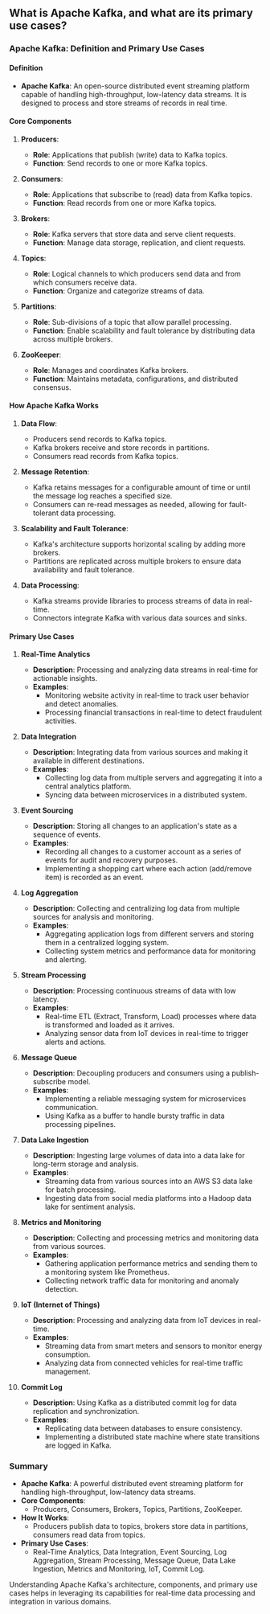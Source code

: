 ## What is Apache Kafka, and what are its primary use cases?


### Apache Kafka: Definition and Primary Use Cases

#### Definition
- **Apache Kafka**: An open-source distributed event streaming platform capable of handling high-throughput, low-latency data streams. It is designed to process and store streams of records in real time.

#### Core Components

1. **Producers**:
   - **Role**: Applications that publish (write) data to Kafka topics.
   - **Function**: Send records to one or more Kafka topics.

2. **Consumers**:
   - **Role**: Applications that subscribe to (read) data from Kafka topics.
   - **Function**: Read records from one or more Kafka topics.

3. **Brokers**:
   - **Role**: Kafka servers that store data and serve client requests.
   - **Function**: Manage data storage, replication, and client requests.

4. **Topics**:
   - **Role**: Logical channels to which producers send data and from which consumers receive data.
   - **Function**: Organize and categorize streams of data.

5. **Partitions**:
   - **Role**: Sub-divisions of a topic that allow parallel processing.
   - **Function**: Enable scalability and fault tolerance by distributing data across multiple brokers.

6. **ZooKeeper**:
   - **Role**: Manages and coordinates Kafka brokers.
   - **Function**: Maintains metadata, configurations, and distributed consensus.

#### How Apache Kafka Works

1. **Data Flow**:
   - Producers send records to Kafka topics.
   - Kafka brokers receive and store records in partitions.
   - Consumers read records from Kafka topics.

2. **Message Retention**:
   - Kafka retains messages for a configurable amount of time or until the message log reaches a specified size.
   - Consumers can re-read messages as needed, allowing for fault-tolerant data processing.

3. **Scalability and Fault Tolerance**:
   - Kafka's architecture supports horizontal scaling by adding more brokers.
   - Partitions are replicated across multiple brokers to ensure data availability and fault tolerance.

4. **Data Processing**:
   - Kafka streams provide libraries to process streams of data in real-time.
   - Connectors integrate Kafka with various data sources and sinks.

#### Primary Use Cases

1. **Real-Time Analytics**
   - **Description**: Processing and analyzing data streams in real-time for actionable insights.
   - **Examples**:
     - Monitoring website activity in real-time to track user behavior and detect anomalies.
     - Processing financial transactions in real-time to detect fraudulent activities.

2. **Data Integration**
   - **Description**: Integrating data from various sources and making it available in different destinations.
   - **Examples**:
     - Collecting log data from multiple servers and aggregating it into a central analytics platform.
     - Syncing data between microservices in a distributed system.

3. **Event Sourcing**
   - **Description**: Storing all changes to an application's state as a sequence of events.
   - **Examples**:
     - Recording all changes to a customer account as a series of events for audit and recovery purposes.
     - Implementing a shopping cart where each action (add/remove item) is recorded as an event.

4. **Log Aggregation**
   - **Description**: Collecting and centralizing log data from multiple sources for analysis and monitoring.
   - **Examples**:
     - Aggregating application logs from different servers and storing them in a centralized logging system.
     - Collecting system metrics and performance data for monitoring and alerting.

5. **Stream Processing**
   - **Description**: Processing continuous streams of data with low latency.
   - **Examples**:
     - Real-time ETL (Extract, Transform, Load) processes where data is transformed and loaded as it arrives.
     - Analyzing sensor data from IoT devices in real-time to trigger alerts and actions.

6. **Message Queue**
   - **Description**: Decoupling producers and consumers using a publish-subscribe model.
   - **Examples**:
     - Implementing a reliable messaging system for microservices communication.
     - Using Kafka as a buffer to handle bursty traffic in data processing pipelines.

7. **Data Lake Ingestion**
   - **Description**: Ingesting large volumes of data into a data lake for long-term storage and analysis.
   - **Examples**:
     - Streaming data from various sources into an AWS S3 data lake for batch processing.
     - Ingesting data from social media platforms into a Hadoop data lake for sentiment analysis.

8. **Metrics and Monitoring**
   - **Description**: Collecting and processing metrics and monitoring data from various sources.
   - **Examples**:
     - Gathering application performance metrics and sending them to a monitoring system like Prometheus.
     - Collecting network traffic data for monitoring and anomaly detection.

9. **IoT (Internet of Things)**
   - **Description**: Processing and analyzing data from IoT devices in real-time.
   - **Examples**:
     - Streaming data from smart meters and sensors to monitor energy consumption.
     - Analyzing data from connected vehicles for real-time traffic management.

10. **Commit Log**
    - **Description**: Using Kafka as a distributed commit log for data replication and synchronization.
    - **Examples**:
      - Replicating data between databases to ensure consistency.
      - Implementing a distributed state machine where state transitions are logged in Kafka.

### Summary

- **Apache Kafka**: A powerful distributed event streaming platform for handling high-throughput, low-latency data streams.
- **Core Components**:
  - Producers, Consumers, Brokers, Topics, Partitions, ZooKeeper.
- **How It Works**:
  - Producers publish data to topics, brokers store data in partitions, consumers read data from topics.
- **Primary Use Cases**:
  - Real-Time Analytics, Data Integration, Event Sourcing, Log Aggregation, Stream Processing, Message Queue, Data Lake Ingestion, Metrics and Monitoring, IoT, Commit Log.

Understanding Apache Kafka's architecture, components, and primary use cases helps in leveraging its capabilities for real-time data processing and integration in various domains.